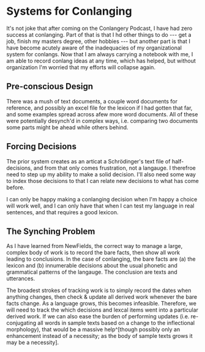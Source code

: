 # Systems for Conlanging

It's not joke that after coming on the Conlangery Podcast, I have had zero success at conlanging.
Part of that is that I hd other things to do --- get a job, finish my masters degree, other hobbies --- but another part is that I have become acutely aware of the inadequacies of my organizational system for conlangs.
Now that I am always carrying a notebook with me, I am able to record conlang ideas at any time, which has helped, but without organization I'm worried that my efforts will collapse again.

## Pre-conscious Design

There was a mush of text documents, a couple word documents for reference, and possibly an excel file for the lexicon if I had gotten that far, and some examples spread across afew more word documents.
All of these were potentially desynch'd in complex ways, i.e. comparing two documents some parts might be ahead while others behind.


## Forcing Decisions

The prior system creates as an articat a Schrödinger's text file of half-decisions, and from that only comes frustration, not a langauge.
I therefroe need to step up my ability to make a solid decision.
I'll also need some way to index those decisions to that I can relate new decisions to what has come before.

I can only be happy making a conlanging decision when I'm happy a choice will work well, and I can only have that when I can test my language in real sentences, and that requires a good lexicon.


## The Synching Problem

As I have learned from NewFields, the correct way to manage a large, complex body of work is to record the bare facts, then show all work leading to conclusions.
In the case of conlanging, the bare facts are (a) the lexicon and (b) innumerable decisions about the usual phonetic and grammatical patterns of the langauge.
The conclusion are texts and utterances.

The broadest strokes of tracking work is to simply record the dates when anything changes, then check & update all derived work whenever the bare facts change.
As a language grows, this becomes infeasible.
Therefore, we will need to track the which decisions and lexcal items went into a particular derived work.
If we can also ease the burden of performing updates (i.e. re-conjugating all words in sample texts based on a change to the inflectional morphology), that would be a massive help^[though possibly only an enhancement instead of a necessity; as the body of sample texts grows it may be a necessity].